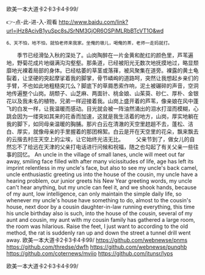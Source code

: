 
欧美一本大道卡2卡3卡4卡99/




👉-点-此-进-入-观看  http://www.baidu.com/link?url=jHz8AcivB1yuSpc8sJSrNM3GjOR6OSPiMLRbBTcVT1O&wd




	6、天不怕，地不怕，就怕老师来我家。坐俺的墩儿，喝俺的茶，老师一走妈就打。
　　季节已经滑坠入秋的深处了。山岗陶醉在一片金黄和酡红的颜色里，芦苇遍地，野菊花成片地缀满沟沟壑壑。那条道，已经被阳光无数次地抚摸地过，略显颓靡地光裸着局部的身体。已经枯萎的草茎或落萚，被风聚集在道旁。裸露的黄土龟裂着，让坚硬的突起摩挲着我的脚掌，骨节嶙峋的道路呵，突然让我想起乡亲们的手臂，不也如此地粗糙突兀么？脚底下的草屑悉索作响，泥土被碾碎的声音，空洞地传遍整个山岗。胡颓子、山芝麻、两面针、桃金娘、山茱萸、砂仁、厚朴、金银花以及我未名的植物，兄弟一样迎接着我。山岗上盛开着的芦苇，像亲娘在风中蓬飞的白发一样，让我温暖而感动。目光就会被一阵油然涌出的泪水打湿而模糊，心跳会因为一缕突如其来的花香而加速，这就是我生活着的地方，山岗，厚实地躺在我的脚下，如同母亲温暖的胸脯。那片白云在清澈的天空里趑趄不去，蓬松、洁白、厚实，就像母亲的手里握着的那团棉絮。白云是开在天空里的花朵，飘来飘去的云揩去村庄天空上的尘埃，让它始终光洁无比。
　　父亲节到了，做女儿的自然忘不了给远在天津的父亲打电话进行问候和祝福，随之也勾起了有关父亲一些往事的回忆。
An uncle in the village of small lanes, uncle will meet out far away, smiling face filled with after many vicissitudes of life, age has left its imprint relentless in my uncle's face, but also to see my uncle's back camel, uncle enthusiastic greeting us into the house of the cousin, my uncle have a hearing problem, our junior greets his New Year greeting words, my uncle can't hear anything, but my uncle can feel it, and we shook hands, because of my aunt, low intelligence, can only maintain the simple daily life, so whenever my uncle's house have something to do, almost to the cousin's house, next door by a cousin daughter-in-law running everything, this time his uncle birthday also is such, into the house of the cousin, several of my aunt and cousin, my aunt with my cousin family has gathered a large room, the room was hilarious.
Raise the feet, I just want to according to the old method, the rat is suddenly ran up and down the street a tunnel drill went away.
欧美一本大道卡2卡3卡4卡99/ https://github.com/webnewse/pnms
https://github.com/thredse/dwfh
https://github.com/webnewse/punqhb
https://github.com/coternews/mviio
https://github.com/itunsr/lyps





欧美一本大道卡2卡3卡4卡99/
